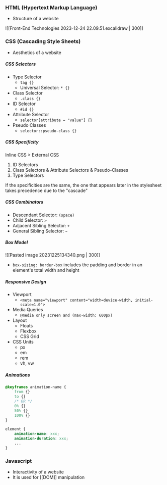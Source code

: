 ### HTML (Hypertext Markup Language)
- Structure of a website

![[Front-End Technologies 2023-12-24 22.09.51.excalidraw | 300]]

### CSS (Cascading Style Sheets)
 - Aesthetics of a website

##### CSS Selectors
- Type Selector
	- `tag {}`
	- Universal Selector: `* {}`
- Class Selector
	- `.class {}`
- ID Selector
	- `#id {}`
- Attribute Selector
	- `selector[attribute = "value"] {}`
- Pseudo Classes
	- `selector::pseudo-class {}`

##### CSS Specificity
Inline CSS > External CSS

1. ID Selectors
2. Class Selectors & Attribute Selectors & Pseudo-Classes
3. Type Selectors 

If the specificities are the same, the one that appears later in the stylesheet takes precedence due to the "cascade"

##### CSS Combinators
- Descendant Selector: `(space)`
- Child Selector: `>`
- Adjacent Sibling Selector: `+`
- General Sibling Selector: `~`

##### Box Model
![[Pasted image 20231225134340.png | 300]]
- `box-sizing: border-box` includes the padding and border in an element's total width and height

##### Responsive Design
- Viewport
	- `<meta name="viewport" content="width=device-width, initial-scale=1.0">`
- Media Queries
	- `@media only screen and (max-width: 600px)`
- Layout
	- Floats
	- Flexbox
	- CSS Grid
- CSS Units
	- px
	- em
	- rem
	- vh, vw

##### Animations
```css
@keyframes animation-name {
	from {}
	to {}
	/* OR */
	0% {}
	50% {}
	100% {}
}

element {
	animation-name: xxx;
	animation-duration: xxx;
	...
}
```

### Javascript
- Interactivity of a website
- It is used for [[DOM]] manipulation